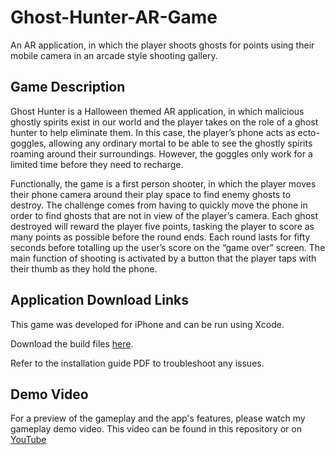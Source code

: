 # Ghost-Hunter-AR-Game
An AR application, in which the player shoots ghosts for points using their mobile camera in an arcade style shooting gallery.

## Game Description
Ghost Hunter is a Halloween themed AR application, in which malicious ghostly spirits exist in our world and the player takes on the role of a ghost hunter to help eliminate them. In this case, the player’s phone acts as ecto-goggles, allowing any ordinary mortal to be able to see the ghostly spirits roaming around their surroundings. However, the goggles only work for a limited time before they need to recharge.

Functionally, the game is a first person shooter, in which the player moves their phone camera around their play space to find enemy ghosts to destroy. The challenge comes from having to quickly move the phone in order to find ghosts that are not in view of the player’s camera. Each ghost destroyed will reward the player five points, tasking the player to score as many points as possible before the round ends. Each round lasts for fifty seconds before totalling up the user’s score on the “game over” screen. The main function of shooting is activated by a button that the player taps with their thumb as they hold the phone.

## Application Download Links
This game was developed for iPhone and can be run using Xcode.

Download the build files [here](https://drive.google.com/file/d/1m3G08HfZl9GfurE160VnyhaQQ75VM2xn/view?usp=sharing).

Refer to the installation guide PDF to troubleshoot any issues.

## Demo Video
For a preview of the gameplay and the app's features, please watch my gameplay demo video. This video can be found in this repository or on [YouTube](https://youtu.be/qK2FfZQelgM)
